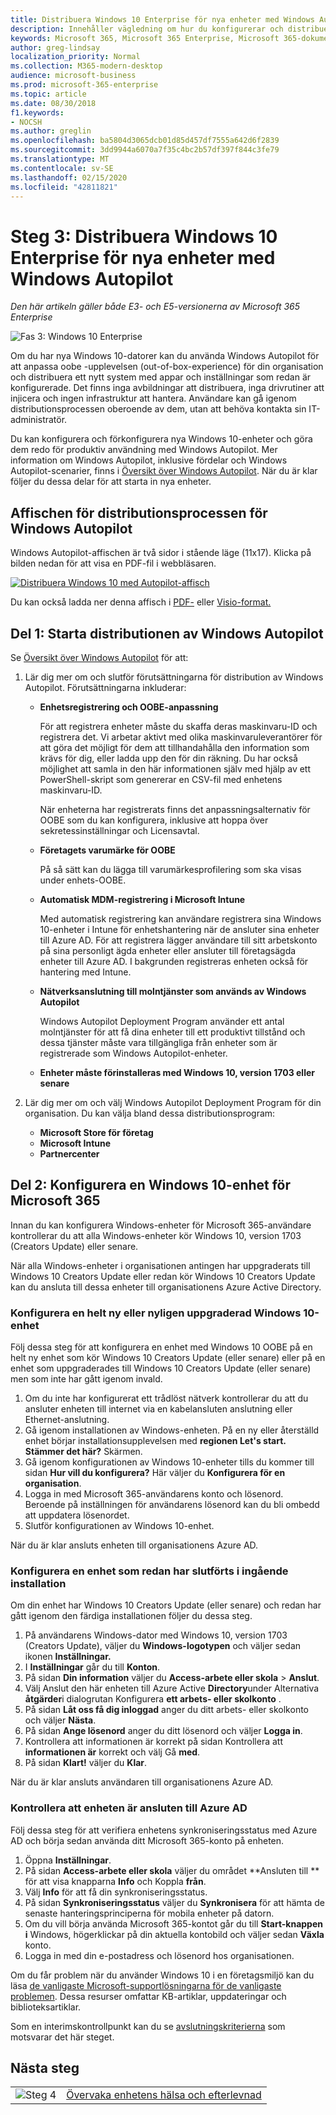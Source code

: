 ```yaml
---
title: Distribuera Windows 10 Enterprise för nya enheter med Windows Autopilot
description: Innehåller vägledning om hur du konfigurerar och distribuerar Windows 10 Enterprise med Windows Autopilot.
keywords: Microsoft 365, Microsoft 365 Enterprise, Microsoft 365-dokumentation, Windows 10 Enterprise, distribution, Windows Autopilot
author: greg-lindsay
localization_priority: Normal
ms.collection: M365-modern-desktop
audience: microsoft-business
ms.prod: microsoft-365-enterprise
ms.topic: article
ms.date: 08/30/2018
f1.keywords:
- NOCSH
ms.author: greglin
ms.openlocfilehash: ba5804d3065dcb01d85d457df7555a642d6f2839
ms.sourcegitcommit: 3dd9944a6070a7f35c4bc2b57df397f844c3fe79
ms.translationtype: MT
ms.contentlocale: sv-SE
ms.lasthandoff: 02/15/2020
ms.locfileid: "42811821"
---
```

# <a name="step-3-deploy-windows-10-enterprise-for-new-devices-with-windows-autopilot"></a>Steg 3: Distribuera Windows 10 Enterprise för nya enheter med Windows Autopilot

*Den här artikeln gäller både E3- och E5-versionerna av Microsoft 365 Enterprise*

![Fas 3: Windows 10 Enterprise](../media/deploy-foundation-infrastructure/win10enterprise_icon-small.png)

Om du har nya Windows 10-datorer kan du använda Windows Autopilot för att anpassa oobe -upplevelsen (out-of-box-experience) för din organisation och distribuera ett nytt system med appar och inställningar som redan är konfigurerade. Det finns inga avbildningar att distribuera, inga drivrutiner att injicera och ingen infrastruktur att hantera. Användare kan gå igenom distributionsprocessen oberoende av dem, utan att behöva kontakta sin IT-administratör.

Du kan konfigurera och förkonfigurera nya Windows 10-enheter och göra dem redo för produktiv användning med Windows Autopilot. Mer information om Windows Autopilot, inklusive fördelar och Windows Autopilot-scenarier, finns i [Översikt över Windows Autopilot](https://docs.microsoft.com/windows/deployment/windows-Autopilot/windows-10-Autopilot). När du är klar följer du dessa delar för att starta in nya enheter.

## <a name="the-windows-autopilot-deployment-process-poster"></a>Affischen för distributionsprocessen för Windows Autopilot

Windows Autopilot-affischen är två sidor i stående läge (11x17). Klicka på bilden nedan för att visa en PDF-fil i webbläsaren. 

[![Distribuera Windows 10 med Autopilot-affisch](../media/windows10-deploy-autopilot/windows10-autopilot-flowchart.png)](https://docs.microsoft.com/windows/deployment/media/Windows10AutopilotFlowchart.pdf)

Du kan också ladda ner denna affisch i [PDF-](https://github.com/MicrosoftDocs/windows-itpro-docs/raw/public/windows/deployment/media/Windows10AutopilotFlowchart.pdf) eller [Visio-format.](https://github.com/MicrosoftDocs/windows-itpro-docs/raw/public/windows/deployment/media/Windows10Autopilotflowchart.vsdx)

## <a name="part-1-start-windows-autopilot-deployment"></a>Del 1: Starta distributionen av Windows Autopilot
Se [Översikt över Windows Autopilot](https://docs.microsoft.com/windows/deployment/windows-Autopilot/windows-10-Autopilot) för att:

1. Lär dig mer om och slutför förutsättningarna för distribution av Windows Autopilot. Förutsättningarna inkluderar:
    - **Enhetsregistrering och OOBE-anpassning**

        För att registrera enheter måste du skaffa deras maskinvaru-ID och registrera det. Vi arbetar aktivt med olika maskinvaruleverantörer för att göra det möjligt för dem att tillhandahålla den information som krävs för dig, eller ladda upp den för din räkning. Du har också möjlighet att samla in den här informationen själv med hjälp av ett PowerShell-skript som genererar en CSV-fil med enhetens maskinvaru-ID.

        När enheterna har registrerats finns det anpassningsalternativ för OOBE som du kan konfigurera, inklusive att hoppa över sekretessinställningar och Licensavtal.

    - **Företagets varumärke för OOBE**

        På så sätt kan du lägga till varumärkesprofilering som ska visas under enhets-OOBE.

    - **Automatisk MDM-registrering i Microsoft Intune**
        
        Med automatisk registrering kan användare registrera sina Windows 10-enheter i Intune för enhetshantering när de ansluter sina enheter till Azure AD. För att registrera lägger användare till sitt arbetskonto på sina personligt ägda enheter eller ansluter till företagsägda enheter till Azure AD. I bakgrunden registreras enheten också för hantering med Intune.

    - **Nätverksanslutning till molntjänster som används av Windows Autopilot**

        Windows Autopilot Deployment Program använder ett antal molntjänster för att få dina enheter till ett produktivt tillstånd och dessa tjänster måste vara tillgängliga från enheter som är registrerade som Windows Autopilot-enheter. 

    - **Enheter måste förinstalleras med Windows 10, version 1703 eller senare**

2. Lär dig mer om och välj Windows Autopilot Deployment Program för din organisation. Du kan välja bland dessa distributionsprogram:
    - **Microsoft Store för företag**
    - **Microsoft Intune**
    - **Partnercenter**

## <a name="part-2-set-up-a-windows-10-device-for-microsoft-365"></a>Del 2: Konfigurera en Windows 10-enhet för Microsoft 365
Innan du kan konfigurera Windows-enheter för Microsoft 365-användare kontrollerar du att alla Windows-enheter kör Windows 10, version 1703 (Creators Update) eller senare.

När alla Windows-enheter i organisationen antingen har uppgraderats till Windows 10 Creators Update eller redan kör Windows 10 Creators Update kan du ansluta till dessa enheter till organisationens Azure Active Directory.

### <a name="set-up-a-brand-new-or-newly-upgraded-windows-10-device"></a>Konfigurera en helt ny eller nyligen uppgraderad Windows 10-enhet
Följ dessa steg för att konfigurera en enhet med Windows 10 OOBE på en helt ny enhet som kör Windows 10 Creators Update (eller senare) eller på en enhet som uppgraderades till Windows 10 Creators Update (eller senare) men som inte har gått igenom invald.

1. Om du inte har konfigurerat ett trådlöst nätverk kontrollerar du att du ansluter enheten till internet via en kabelansluten anslutning eller Ethernet-anslutning.
2. Gå igenom installationen av Windows-enheten. På en ny eller återställd enhet börjar installationsupplevelsen med **regionen Let's start. Stämmer det här?** Skärmen.
3. Gå igenom konfigurationen av Windows 10-enheter tills du kommer till sidan **Hur vill du konfigurera?** Här väljer du **Konfigurera för en organisation**.
4. Logga in med Microsoft 365-användarens konto och lösenord. Beroende på inställningen för användarens lösenord kan du bli ombedd att uppdatera lösenordet. 
5. Slutför konfigurationen av Windows 10-enhet.

När du är klar ansluts enheten till organisationens Azure AD.

### <a name="set-up-a-device-that-has-already-completed-out-of-box-setup"></a>Konfigurera en enhet som redan har slutförts i ingående installation
Om din enhet har Windows 10 Creators Update (eller senare) och redan har gått igenom den färdiga installationen följer du dessa steg.

1. På användarens Windows-dator med Windows 10, version 1703 (Creators Update), väljer du **Windows-logotypen** och väljer sedan ikonen **Inställningar.**
2. I **Inställningar** går du till **Konton**.
3. På sidan **Din information** väljer du **Access-arbete eller skola** > **Anslut**.
4. Välj Anslut den här enheten till Azure Active **Directory**under Alternativa **åtgärder**i dialogrutan Konfigurera **ett arbets- eller skolkonto** .
5. På sidan **Låt oss få dig inloggad** anger du ditt arbets- eller skolkonto och väljer **Nästa**.
6. På sidan **Ange lösenord** anger du ditt lösenord och väljer **Logga in**.
7. Kontrollera att informationen är korrekt på sidan Kontrollera att **informationen är** korrekt och välj Gå **med**.
8. På sidan **Klart!** väljer du **Klar**.

När du är klar ansluts användaren till organisationens Azure AD.

### <a name="verify-the-device-is-connected-to-azure-ad"></a>Kontrollera att enheten är ansluten till Azure AD
Följ dessa steg för att verifiera enhetens synkroniseringsstatus med Azure AD och börja sedan använda ditt Microsoft 365-konto på enheten. 

1. Öppna **Inställningar**.
2. På sidan **Access-arbete eller skola** väljer du området **Ansluten till <organization name> ** för att visa knapparna **Info** och Koppla **från**.
3. Välj **Info** för att få din synkroniseringsstatus.
4. På sidan **Synkroniseringsstatus** väljer du **Synkronisera** för att hämta de senaste hanteringsprinciperna för mobila enheter på datorn.
5. Om du vill börja använda Microsoft 365-kontot går du till **Start-knappen i** Windows, högerklickar på din aktuella kontobild och väljer sedan **Växla** konto.
6. Logga in med din e-postadress och lösenord hos organisationen.

Om du får problem när du använder Windows 10 i en företagsmiljö kan du läsa [de vanligaste Microsoft-supportlösningarna för de vanligaste problemen](https://docs.microsoft.com/windows/client-management/windows-10-support-solutions). Dessa resurser omfattar KB-artiklar, uppdateringar och biblioteksartiklar.

Som en interimskontrollpunkt kan du se [avslutningskriterierna](windows10-exit-criteria.md#crit-windows10-step3) som motsvarar det här steget.

## <a name="next-step"></a>Nästa steg

|||
|:-------|:-----|
|![Steg 4](../media/stepnumbers/Step4.png)| [Övervaka enhetens hälsa och efterlevnad](windows10-enable-windows-analytics.md) |
